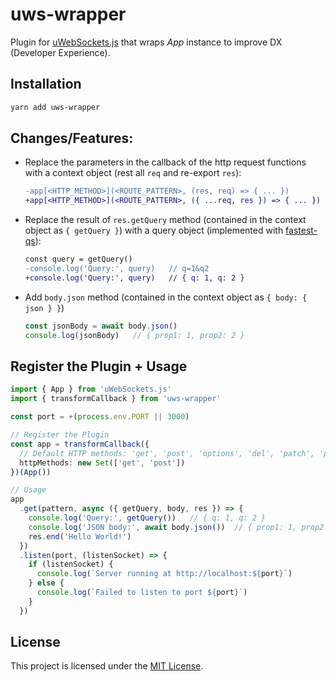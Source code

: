 # uws-wrapper

Plugin for [uWebSockets.js](https://github.com/uNetworking/uWebSockets.js) that wraps _App_ instance to improve DX (Developer Experience).

## Installation
```sh
yarn add uws-wrapper
```

## Changes/Features:
- Replace the parameters in the callback of the http request functions with a context object (rest all `req` and re-export `res`):

  ```diff
  -app[<HTTP_METHOD>](<ROUTE_PATTERN>, (res, req) => { ... })
  +app[<HTTP_METHOD>](<ROUTE_PATTERN>, ({ ...req, res }) => { ... })
  ```
- Replace the result of `res.getQuery` method (contained in the context object as `{ getQuery }`) with a query object (implemented with [fastest-qs](https://github.com/rtritto/fastest-qs)):

  ```diff
  const query = getQuery()
  -console.log('Query:', query)   // q=1&q2
  +console.log('Query:', query)   // { q: 1, q: 2 }
  ```
- Add `body.json` method (contained in the context object as `{ body: { json } }`)

  ```ts
  const jsonBody = await body.json()
  console.log(jsonBody)   // { prop1: 1, prop2: 2 }
  ```

## Register the Plugin + Usage
```ts
import { App } from 'uWebSockets.js'
import { transformCallback } from 'uws-wrapper'

const port = +(process.env.PORT || 3000)

// Register the Plugin
const app = transformCallback({
  // Default HTTP methods: 'get', 'post', 'options', 'del', 'patch', 'put', 'head', 'connect', 'trace', 'any'
  httpMethods: new Set(['get', 'post'])
})(App())

// Usage
app
  .get(pattern, async ({ getQuery, body, res }) => {
    console.log('Query:', getQuery())   // { q: 1, q: 2 }
    console.log('JSON body:', await body.json())  // { prop1: 1, prop2: 2 }
    res.end('Hello World!')
  })
  .listen(port, (listenSocket) => {
    if (listenSocket) {
      console.log(`Server running at http://localhost:${port}`)
    } else {
      console.log(`Failed to listen to port ${port}`)
    }
  })
```

## License

This project is licensed under the [MIT License](LICENSE).
